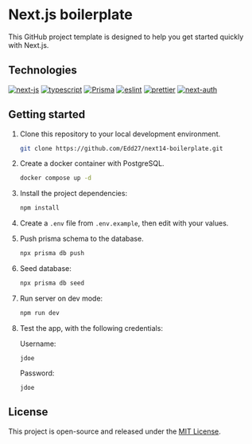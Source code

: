 # Next.js boilerplate

This GitHub project template is designed to help you get started quickly with Next.js.

## Technologies

[![next-js](https://img.shields.io/badge/next.js-000?style=for-the-badge&logo=next.js&logoColor=fff)](https://nextjs.org/)
[![typescript](https://img.shields.io/badge/typescript-2C6FBB?style=for-the-badge&logo=typescript&logoColor=FFF)](https://www.typescriptlang.org/)
[![Prisma](https://img.shields.io/badge/prisma-4F60CE?style=for-the-badge&logo=prisma&logoColor=FFF)](https://www.prisma.io/)
[![eslint](https://img.shields.io/badge/eslint-4133B7?style=for-the-badge&logo=eslint&logoColor=FFF)](https://eslint.org/)
[![prettier](https://img.shields.io/badge/prettier-F6B249?style=for-the-badge&logo=prettier&logoColor=000)](https://prettier.io/)
[![next-auth](https://img.shields.io/badge/next%20auth-1687FB?style=for-the-badge&logo=next.js&logoColor=FF5C01)](https://next-auth.js.org/)

## Getting started

1. Clone this repository to your local development environment.
   ```bash
   git clone https://github.com/Edd27/next14-boilerplate.git
   ```
2. Create a docker container with PostgreSQL.
   ```bash
   docker compose up -d
   ```
3. Install the project dependencies:
   ```bash
   npm install
   ```
4. Create a `.env` file from `.env.example`, then edit with your values.
5. Push prisma schema to the database.
   ```bash
   npx prisma db push
   ```
6. Seed database:
   ```bash
   npx prisma db seed
   ```
7. Run server on dev mode:
   ```bash
   npm run dev
   ```
8. Test the app, with the following credentials:
   
   Username:
   ```
   jdoe
   ```

   Password:
   ```
   jdoe
   ```

## License

This project is open-source and released under the [MIT License](https://choosealicense.com/licenses/mit/).
